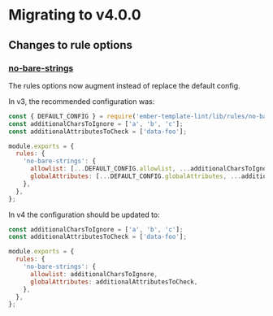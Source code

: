 # Migrating to v4.0.0

## Changes to rule options

### [no-bare-strings](../rule/no-bare-strings.md)

The rules options now augment instead of replace the default config.

In v3, the recommended configuration was:

```javascript
const { DEFAULT_CONFIG } = require('ember-template-lint/lib/rules/no-bare-strings');
const additionalCharsToIgnore = ['a', 'b', 'c'];
const additionalAttributesToCheck = ['data-foo'];

module.exports = {
  rules: {
    'no-bare-strings': {
      allowlist: [...DEFAULT_CONFIG.allowlist, ...additionalCharsToIgnore],
      globalAttributes: [...DEFAULT_CONFIG.globalAttributes, ...additionalAttributesToCheck],
    },
  },
};
```

In v4 the configuration should be updated to:

```javascript
const additionalCharsToIgnore = ['a', 'b', 'c'];
const additionalAttributesToCheck = ['data-foo'];

module.exports = {
  rules: {
    'no-bare-strings': {
      allowlist: additionalCharsToIgnore,
      globalAttributes: additionalAttributesToCheck,
    },
  },
};
```
